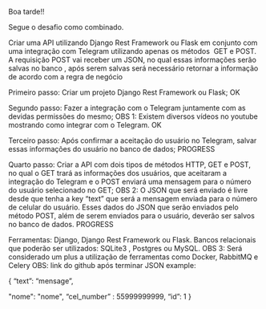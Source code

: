 Boa tarde!!

Segue o desafio como combinado. 


Criar uma API utilizando Django Rest Framework ou Flask em conjunto com uma integração
com Telegram utilizando apenas os métodos  GET e POST. A requisição POST vai receber um JSON,
no qual essas informações serão salvas no banco , após serem salvas será necessário retornar
a informação de acordo com a regra de negócio


Primeiro passo: Criar um projeto Django Rest Framework ou Flask;
OK



Segundo passo: Fazer a integração com o Telegram juntamente com as devidas permissões do mesmo;
OBS 1: Existem diversos vídeos no youtube mostrando como integrar com o Telegram.
OK



Terceiro passo: Após confirmar a aceitação do usuário no Telegram,
salvar essas informações do usuário no banco de dados;
PROGRESS




Quarto passo: Criar a API com dois tipos de métodos HTTP, GET e POST,
no qual o GET trará as informações dos usuários, que aceitaram a integração do Telegram
e o POST enviará uma mensagem para o número do usuário selecionado no GET;
OBS 2: O JSON que será enviado é livre desde que tenha a key “text” que será a
mensagem enviada para o número de celular do usuário. Esses dados do JSON que serão enviados
pelo método POST, além de serem enviados para o usuário, deverão ser salvos no banco de dados.
PROGRESS




Ferramentas: Django, Django Rest Framework ou Flask.
Bancos relacionais que poderão ser utilizados: SQLite3 , Postgres ou MySQL.
OBS 3: Será considerado um plus a utilização de ferramentas como Docker, RabbitMQ e Celery
OBS: link do github após terminar
JSON example:

{
“text”: “mensage”,

"nome": "nome",
“cel_number” : 55999999999,
“id”: 1
}
